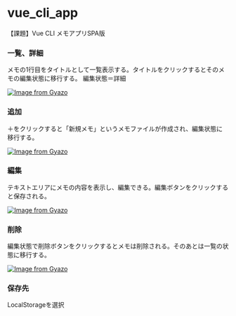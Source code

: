 # vue_cli_app
【課題】Vue CLI メモアプリSPA版

### 一覧、詳細
メモの1行目をタイトルとして一覧表示する。タイトルをクリックするとそのメモの編集状態に移行する。
編集状態＝詳細

[![Image from Gyazo](https://i.gyazo.com/55a2a24b6f8c942b9a74db7636f2a814.gif)](https://gyazo.com/55a2a24b6f8c942b9a74db7636f2a814)

### 追加
＋をクリックすると「新規メモ」というメモファイルが作成され、編集状態に移行する。

[![Image from Gyazo](https://i.gyazo.com/53666bf3492109dd0197915572230e6c.gif)](https://gyazo.com/53666bf3492109dd0197915572230e6c)

### 編集
テキストエリアにメモの内容を表示し、編集できる。編集ボタンをクリックすると保存される。

[![Image from Gyazo](https://i.gyazo.com/d50ff2ea475a91ca93971512fde42b98.gif)](https://gyazo.com/d50ff2ea475a91ca93971512fde42b98)

### 削除
編集状態で削除ボタンをクリックするとメモは削除される。そのあとは一覧の状態に移行する。

[![Image from Gyazo](https://i.gyazo.com/672271f301c0bf86eafbcf03e1ef675e.gif)](https://gyazo.com/672271f301c0bf86eafbcf03e1ef675e)

### 保存先
LocalStorageを選択